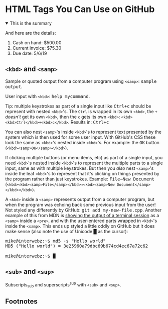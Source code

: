 HTML Tags You Can Use on GitHub
===============================

<details open>
  <summary>This is the summary</summary>
  <p>And here are the details:</p>
  <ol>
    <li>Cash on hand: $500.00</li>
    <li>Current invoice: $75.30</li>
    <li>Due date: 5/6/19</li>
  </ol>
</details>

## `<kbd>` and `<samp>`

Sample or quoted output from a computer program using `<samp>`: <samp>sample output</samp>.

User input with `<kbd>`: <kbd>help mycommand</kbd>.

Tip: multiple keystrokes as part of a single input like <kbd><kbd>Ctrl</kbd>+<kbd>c</kbd></kbd> should be represent with nested `<kbd>`'s. The <code>Ctrl</code> is wrapped in its own `<kbd>`, the `+` _doesn't_ get its own `<kbd>`, then the `c` gets its own `<kbd>`: `<kbd><kbd>Ctrl</kbd>+<kbd>c</kbd>`. Results in: <kbd><kbd>Ctrl</kbd>+<kbd>c</kbd>

You can also nest `<samp>`'s inside `<kbd>`'s to represent text presented by the system which is then used for some user input. With GitHub's CSS these look the same as `<kbd>`'s nested inside `<kbd>`'s. For example: the <kbd><samp>OK</samp></kbd> button (`<kbd><samp>OK</samp></kbd>`).

If clicking multiple buttons (or menu items, etc) as part of a single input, you need `<kbd>`'s nested inside `<kbd>`'s to represent the multiple parts to a single input, same as with multiple keystrokes. But then you _also_ nest `<samp>`'s inside the leaf `<kbd>`'s to represent that it's clicking on things presented by the program rather than just keystrokes. Example: <kbd><kbd><samp>File</samp></kbd>⇒<kbd><samp>New Document</samp></kbd></kbd> (`<kbd><kbd><samp>File</samp></kbd>⇒<kbd><samp>New Document</samp></kbd></kbd>`).

A `<kbd>` inside a `<samp>` represents output from a computer program, but when the program was echoing back some previous input from the user! Not styled any differently by GitHub: <samp><kbd>git add my-new-file.cpp</kbd></samp>. Another example of this from MDN is <a href="https://developer.mozilla.org/en-US/docs/Web/HTML/Element/samp">showing the output of a terminal session</a> as a `<samp>` inside a `<pre>`, and with the user-entered parts wrapped in `<kbd>`'s inside the `<samp>`. This ends up styled a little oddly on GitHub but it does make sense (also note the use of Unicode █ as the cursor):

<pre><samp>mike@interwebz:~$ <kbd>md5 -s "Hello world"</kbd>
MD5 ("Hello world") = 3e25960a79dbc69b674cd4ec67a72c62

mike@interwebz:~$ █</samp></pre>

## `<sub>` and `<sup>`

Subscripts<sub>sub</sub> and superscripts<sup>sup</sup> with `<sub>` and `<sup>`.

## Footnotes


